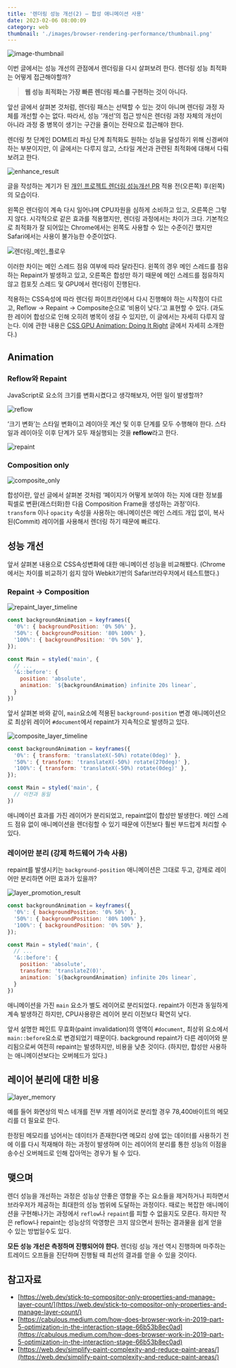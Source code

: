 ```yaml
---
title: '렌더링 성능 개선(2) — 합성 애니메이션 사용'
date: 2023-02-06 08:00:09
category: web
thumbnail: './images/browser-rendering-performance/thumbnail.png'
---
```


![image-thumbnail](./images/browser-rendering-performance/thumbnail.png)

이번 글에서는 성능 개선의 관점에서 렌더링을 다시 살펴보려 한다. 렌더링 성능 최적화는 어떻게 접근해야할까?

> **웹 성능 최적화는 가장 빠른 렌더링 패스를 구현하는 것이 아니다.**

앞선 글에서 살펴본 것처럼, 렌더링 패스는 선택할 수 있는 것이 아니며 렌더링 과정 자체를 개선할 수는 없다. 따라서, 성능 ‘개선’의 접근 방식은 렌더링 과정 자체의 개선이 아니라 과정 중 병목이 생기는 구간을 줄이는 전략으로 접근해야 한다.

렌더링 첫 단계인 DOM트리 파싱 단계 최적화도 원하는 성능을 달성하기 위해 신경써야 하는 부분이지만, 이 글에서는 다루지 않고, 스타일 계산과 관련된 최적화에 대해서 다뤄보려고 한다.

![enhance_result](./images/browser-rendering-performance/enhance_result.png)

글을 작성하는 계기가 된 [개인 프로젝트 렌더링 성능개선 PR](https://github.com/SoYoung210/Uing/pull/9) 적용 전(오른쪽) 후(왼쪽)의 모습이다.

왼쪽은 렌더링이 계속 다시 일어나며 CPU자원을 심하게 소비하고 있고, 오른쪽은 그렇지 않다. 시각적으로 같은 효과를 적용했지만, 렌더링 과정에서는 차이가 크다. 기본적으로 최적화가 잘 되어있는 Chrome에서는 왼쪽도 사용할 수 있는 수준이긴 했지만 Safari에서는 사용이 불가능한 수준이었다.

![렌더링_메인_플로우](./images/browser-rendering-performance/메인플로우.png)

이러한 차이는 메인 스레드 점유 여부에 따라 달라진다. 왼쪽의 경우 메인 스레드를 점유하는 Repaint가 발생하고 있고, 오른쪽은 합성만 하기 때문에 메인 스레드를 점유하지 않고 컴포짓 스레드 및 GPU에서 렌더링이 진행된다.

적용하는 CSS속성에 따라 렌더링 파이프라인에서 다시 진행해야 하는 시작점이 다르고, Reflow → Repaint → Composite순으로 ‘비용이 낮다.’고 표현할 수 있다. (과도한 레이어 합성으로 인해 오히려 병목이 생길 수 있지만, 이 글에서는 자세히 다루지 않는다. 이에 관한 내용은 [CSS GPU Animation: Doing It Right](https://www.smashingmagazine.com/2016/12/gpu-animation-doing-it-right/#pros-and-cons) 글에서 자세히 소개한다.)

## Animation

### Reflow와 Repaint

JavaScript로 요소의 크기를 변화시켰다고 생각해보자, 어떤 일이 발생할까?

![reflow](./images/browser-rendering-performance/reflow.png)

‘크기 변화’는 스타일 변화이고 레이아웃 계산 및 이후 단계를 모두 수행해야 한다. 스타일과 레이아웃 이후 단계가 모두 재실행되는 것을 **reflow**라고 한다.

![repaint](./images/browser-rendering-performance/repaint.png)

### Composition only

![composite_only](./images/browser-rendering-performance/composite_only.png)

합성이란, 앞선 글에서 살펴본 것처럼 ‘페이지가 어떻게 보여야 하는 지에 대한 정보를 픽셀로 변환(래스터화)한 다음 Composition Frame을 생성하는 과정’이다. `transform` 이나 `opacity` 속성을 사용하는 애니메이션은 메인 스레드 개입 없이, 복사 된(Commit) 레이어를 사용해서 렌더링 하기 때문에 빠르다.

## 성능 개선

앞서 살펴본 내용으로 CSS속성변화에 대한 애니메이션 성능을 비교해봤다. (Chrome에서는 차이를 비교하기 쉽지 않아 Webkit기반의 Safari브라우저에서 테스트했다.)

### Repaint → Composition

![repaint_layer_timeline](./images/browser-rendering-performance/repaint_layer_timeline.png)

```jsx
const backgroundAnimation = keyframes({
  '0%': { backgroundPosition: '0% 50%' },
  '50%': { backgroundPosition: '80% 100%' },
  '100%': { backgroundPosition: '0% 50%' },
});

const Main = styled('main', {
  // ...
  '&::before': {
    position: 'absolute',
    animation: `${backgroundAnimation} infinite 20s linear`,
  }
})
```

앞서 살펴본 바와 같이, `main`요소에 적용된 `background-position` 변경 애니메이션으로 최상위 레이어 `#document`에서 repaint가 지속적으로 발생하고 있다.

![composite_layer_timeline](./images/browser-rendering-performance/composite_layer_timeline.png)

```jsx
const backgroundAnimation = keyframes({
  '0%': { transform: 'translateX(-50%) rotate(0deg)' },
  '50%': { transform: 'translateX(-50%) rotate(270deg)' },
  '100%': { transform: 'translateX(-50%) rotate(0deg)' },
});

const Main = styled('main', {
  // 이전과 동일
})
```

애니메이션 효과를 가진 레이어가 분리되었고, repaint없이 합성만 발생한다. 메인 스레드 점유 없이 애니메이션을 렌더링할 수 있기 때문에 이전보다 훨씬 부드럽게 처리할 수 있다.

### 레이어만 분리 (강제 하드웨어 가속 사용)

repaint를 발생시키는 `background-position` 애니메이션은 그대로 두고, 강제로 레이어만 분리하면 어떤 효과가 있을까?

![layer_promotion_result](./images/browser-rendering-performance/layer_promotion_result.png)

```jsx
const backgroundAnimation = keyframes({
  '0%': { backgroundPosition: '0% 50%' },
  '50%': { backgroundPosition: '80% 100%' },
  '100%': { backgroundPosition: '0% 50%' },
});

const Main = styled('main', {
  // ...
  '&::before': {
    position: 'absolute',
    transform: 'translateZ(0)',
    animation: `${backgroundAnimation} infinite 20s linear`,
  }
})
```

애니메이션을 가진 `main` 요소가 별도 레이어로 분리되었다. repaint가 이전과 동일하게 계속 발생하긴 하지만, CPU사용량은 레이어 분리 이전보다 확연히 낮다.

앞서 설명한 페인트 무효화(paint invalidation)의 영역이 `#document`, 최상위 요소에서 `main::before`요소로 변경되었기 때문이다. background repaint가 다른 레이어와 분리됨으로써 여전히 repaint는 발생하지만, 비용을 낮춘 것이다. (하지만, 합성만 사용하는 애니메이션보다는 오버헤드가 있다.)

## 레이어 분리에 대한 비용

![layer_memory](./images/browser-rendering-performance/layer_memory.png)

예를 들어 화면상의 박스 네개를 전부 개별 레이어로 분리할 경우 78,400바이트의 메모리를 더 필요로 한다.

한정된 메모리를 넘어서는 데이터가 존재한다면 메모리 상에 없는 데이터를 사용하기 전에 이를 다시 적재해야 하는 과정이 발생하며 이는 레이어의 분리를 통한 성능의 이점을 송수신 오버헤드로 인해 잡아먹는 경우가 될 수 있다.

## 맺으며

렌더 성능을 개선하는 과정은 성능상 안좋은 영향을 주는 요소들을 제거하거나 피하면서 브라우저가 제공하는 최대한의 성능 범위에 도달하는 과정이다. 때로는 복잡한 애니메이션을 구현해나가는 과정에서 `reflow`나 `repaint`를 피할 수 없을지도 모른다. 하지만 작은 reflow나 repaint는 성능상의 악영향은 크지 않으면서 원하는 결과물을 쉽게 얻을 수 있는 방법일수도 있다.

**모든 성능 개선은 측정하며 진행되어야 한다.** 렌더링 성능 개선 역시 진행하며 마주하는 트레이드 오프들을 진단하며 진행될 때 최선의 결과를 얻을 수 있을 것이다.

## 참고자료

- [https://web.dev/stick-to-compositor-only-properties-and-manage-layer-count/](https://web.dev/stick-to-compositor-only-properties-and-manage-layer-count/)
- [https://cabulous.medium.com/how-does-browser-work-in-2019-part-5-optimization-in-the-interaction-stage-66b53b8ec0ad](https://cabulous.medium.com/how-does-browser-work-in-2019-part-5-optimization-in-the-interaction-stage-66b53b8ec0ad)
- [https://web.dev/simplify-paint-complexity-and-reduce-paint-areas/](https://web.dev/simplify-paint-complexity-and-reduce-paint-areas/)
